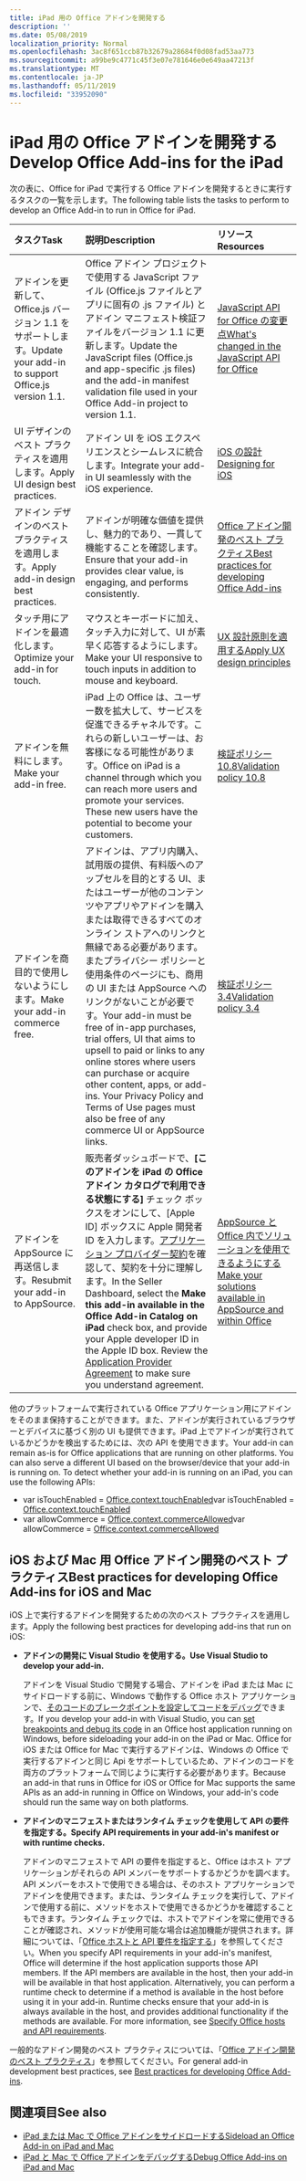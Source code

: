 ```yaml
---
title: iPad 用の Office アドインを開発する
description: ''
ms.date: 05/08/2019
localization_priority: Normal
ms.openlocfilehash: 3ac8f651ccb87b32679a28684f0d08fad53aa773
ms.sourcegitcommit: a99be9c4771c45f3e07e781646e0e649aa47213f
ms.translationtype: MT
ms.contentlocale: ja-JP
ms.lasthandoff: 05/11/2019
ms.locfileid: "33952090"
---
```

# <a name="develop-office-add-ins-for-the-ipad"></a><span data-ttu-id="c4501-102">iPad 用の Office アドインを開発する</span><span class="sxs-lookup"><span data-stu-id="c4501-102">Develop Office Add-ins for the iPad</span></span>


<span data-ttu-id="c4501-103">次の表に、Office for iPad で実行する Office アドインを開発するときに実行するタスクの一覧を示します。</span><span class="sxs-lookup"><span data-stu-id="c4501-103">The following table lists the tasks to perform to develop an Office Add-in to run in Office for iPad.</span></span>


|<span data-ttu-id="c4501-104">**タスク**</span><span class="sxs-lookup"><span data-stu-id="c4501-104">**Task**</span></span>|<span data-ttu-id="c4501-105">**説明**</span><span class="sxs-lookup"><span data-stu-id="c4501-105">**Description**</span></span>|<span data-ttu-id="c4501-106">**リソース**</span><span class="sxs-lookup"><span data-stu-id="c4501-106">**Resources**</span></span>|
|:-----|:-----|:-----|
|<span data-ttu-id="c4501-107">アドインを更新して、Office.js バージョン 1.1 をサポートします。</span><span class="sxs-lookup"><span data-stu-id="c4501-107">Update your add-in to support Office.js version 1.1.</span></span>|<span data-ttu-id="c4501-108">Office アドイン プロジェクトで使用する JavaScript ファイル (Office.js ファイルとアプリに固有の .js ファイル) とアドイン マニフェスト検証ファイルをバージョン 1.1 に更新します。</span><span class="sxs-lookup"><span data-stu-id="c4501-108">Update the JavaScript files (Office.js and app-specific .js files) and the add-in manifest validation file used in your Office Add-in project to version 1.1.</span></span>|[<span data-ttu-id="c4501-109">JavaScript API for Office の変更点</span><span class="sxs-lookup"><span data-stu-id="c4501-109">What's changed in the JavaScript API for Office</span></span>](/office/dev/add-ins/reference/what's-changed-in-the-javascript-api-for-office)|
|<span data-ttu-id="c4501-110">UI デザインのベスト プラクティスを適用します。</span><span class="sxs-lookup"><span data-stu-id="c4501-110">Apply UI design best practices.</span></span>|<span data-ttu-id="c4501-111">アドイン UI を iOS エクスペリエンスとシームレスに統合します。</span><span class="sxs-lookup"><span data-stu-id="c4501-111">Integrate your add-in UI seamlessly with the iOS experience.</span></span>|[<span data-ttu-id="c4501-112">iOS の設計</span><span class="sxs-lookup"><span data-stu-id="c4501-112">Designing for iOS</span></span>](https://developer.apple.com/library/ios/documentation/UserExperience/Conceptual/MobileHIG/)|
|<span data-ttu-id="c4501-113">アドイン デザインのベスト プラクティスを適用します。</span><span class="sxs-lookup"><span data-stu-id="c4501-113">Apply add-in design best practices.</span></span>|<span data-ttu-id="c4501-114">アドインが明確な価値を提供し、魅力的であり、一貫して機能することを確認します。</span><span class="sxs-lookup"><span data-stu-id="c4501-114">Ensure that your add-in provides clear value, is engaging, and performs consistently.</span></span>|[<span data-ttu-id="c4501-115">Office アドイン開発のベスト プラクティス</span><span class="sxs-lookup"><span data-stu-id="c4501-115">Best practices for developing Office Add-ins</span></span>](../concepts/add-in-development-best-practices.md)|
|<span data-ttu-id="c4501-116">タッチ用にアドインを最適化します。</span><span class="sxs-lookup"><span data-stu-id="c4501-116">Optimize your add-in for touch.</span></span>|<span data-ttu-id="c4501-117">マウスとキーボードに加え、タッチ入力に対して、UI が素早く応答するようにします。</span><span class="sxs-lookup"><span data-stu-id="c4501-117">Make your UI responsive to touch inputs in addition to mouse and keyboard.</span></span>|[<span data-ttu-id="c4501-118">UX 設計原則を適用する</span><span class="sxs-lookup"><span data-stu-id="c4501-118">Apply UX design principles</span></span>](../concepts/add-in-development-best-practices.md#apply-ux-design-principles)|
|<span data-ttu-id="c4501-119">アドインを無料にします。</span><span class="sxs-lookup"><span data-stu-id="c4501-119">Make your add-in free.</span></span>|<span data-ttu-id="c4501-p101">iPad 上の Office は、ユーザー数を拡大して、サービスを促進できるチャネルです。これらの新しいユーザーは、お客様になる可能性があります。</span><span class="sxs-lookup"><span data-stu-id="c4501-p101">Office on iPad is a channel through which you can reach more users and promote your services. These new users have the potential to become your customers.</span></span>|[<span data-ttu-id="c4501-122">検証ポリシー 10.8</span><span class="sxs-lookup"><span data-stu-id="c4501-122">Validation policy 10.8</span></span>](/office/dev/store/validation-policies#10-apps-and-add-ins-utilize-supported-capabilities)|
|<span data-ttu-id="c4501-123">アドインを商目的で使用しないようにします。</span><span class="sxs-lookup"><span data-stu-id="c4501-123">Make your add-in commerce free.</span></span>|<span data-ttu-id="c4501-124">アドインは、アプリ内購入、試用版の提供、有料版へのアップセルを目的とする UI、またはユーザーが他のコンテンツやアプリやアドインを購入または取得できるすべてのオンライン ストアへのリンクと無縁である必要があります。またプライバシー ポリシーと使用条件のページにも、商用の UI または AppSource へのリンクがないことが必要です。</span><span class="sxs-lookup"><span data-stu-id="c4501-124">Your add-in must be free of in-app purchases, trial offers, UI that aims to upsell to paid or links to any online stores where users can purchase or acquire other content, apps, or add-ins. Your Privacy Policy and Terms of Use pages must also be free of any commerce UI or AppSource links.</span></span>|[<span data-ttu-id="c4501-125">検証ポリシー 3.4</span><span class="sxs-lookup"><span data-stu-id="c4501-125">Validation policy 3.4</span></span>](/office/dev/store/validation-policies#3-apps-and-add-ins-can-sell-additional-features-or-content-through-purchases-within-the-app-or-add-in)|
|<span data-ttu-id="c4501-126">アドインを AppSource に再送信します。</span><span class="sxs-lookup"><span data-stu-id="c4501-126">Resubmit your add-in to AppSource.</span></span>|<span data-ttu-id="c4501-p102">販売者ダッシュボードで、**[このアドインを iPad の Office アドイン カタログで利用できる状態にする]** チェック ボックスをオンにして、[Apple ID] ボックスに Apple 開発者 ID を入力します。[アプリケーション プロバイダー契約](https://sellerdashboard.microsoft.com/Assets/Content/Agreements/en-US/Office_Store_Seller_Agreement_20120927.htm)を確認して、契約を十分に理解します。</span><span class="sxs-lookup"><span data-stu-id="c4501-p102">In the Seller Dashboard, select the **Make this add-in available in the Office Add-in Catalog on iPad** check box, and provide your Apple developer ID in the Apple ID box. Review the [Application Provider Agreement](https://sellerdashboard.microsoft.com/Assets/Content/Agreements/en-US/Office_Store_Seller_Agreement_20120927.htm) to make sure you understand agreement.</span></span>|[<span data-ttu-id="c4501-129">AppSource と Office 内でソリューションを使用できるようにする</span><span class="sxs-lookup"><span data-stu-id="c4501-129">Make your solutions available in AppSource and within Office</span></span>](/office/dev/store/submit-to-the-office-store)|

<span data-ttu-id="c4501-p103">他のプラットフォームで実行されている Office アプリケーション用にアドインをそのまま保持することができます。また、アドインが実行されているブラウザーとデバイスに基づく別の UI も提供できます。iPad 上でアドインが実行されているかどうかを検出するためには、次の API を使用できます。</span><span class="sxs-lookup"><span data-stu-id="c4501-p103">Your add-in can remain as-is for Office applications that are running on other platforms. You can also serve a different UI based on the browser/device that your add-in is running on. To detect whether your add-in is running on an iPad, you can use the following APIs:</span></span>
- <span data-ttu-id="c4501-133">var isTouchEnabled = [Office.context.touchEnabled](/javascript/api/office/office.context#touchenabled)</span><span class="sxs-lookup"><span data-stu-id="c4501-133">var isTouchEnabled = [Office.context.touchEnabled](/javascript/api/office/office.context#touchenabled)</span></span>
- <span data-ttu-id="c4501-134">var allowCommerce = [Office.context.commerceAllowed](/javascript/api/office/office.context#commerceallowed)</span><span class="sxs-lookup"><span data-stu-id="c4501-134">var allowCommerce = [Office.context.commerceAllowed](/javascript/api/office/office.context#commerceallowed)</span></span>


## <a name="best-practices-for-developing-office-add-ins-for-ios-and-mac"></a><span data-ttu-id="c4501-135">iOS および Mac 用 Office アドイン開発のベスト プラクティス</span><span class="sxs-lookup"><span data-stu-id="c4501-135">Best practices for developing Office Add-ins for iOS and Mac</span></span>

<span data-ttu-id="c4501-136">iOS 上で実行するアドインを開発するための次のベスト プラクティスを適用します。</span><span class="sxs-lookup"><span data-stu-id="c4501-136">Apply the following best practices for developing add-ins that run on iOS:</span></span>


-  <span data-ttu-id="c4501-137">**アドインの開発に Visual Studio を使用する。**</span><span class="sxs-lookup"><span data-stu-id="c4501-137">**Use Visual Studio to develop your add-in.**</span></span>

    <span data-ttu-id="c4501-138">アドインを Visual Studio で開発する場合、アドインを iPad または Mac にサイドロードする前に、Windows で動作する Office ホスト アプリケーションで、[そのコードのブレークポイントを設定してコードをデバッグ](../develop/create-and-debug-office-add-ins-in-visual-studio.md)できます。</span><span class="sxs-lookup"><span data-stu-id="c4501-138">If you develop your add-in with Visual Studio, you can [set breakpoints and debug its code](../develop/create-and-debug-office-add-ins-in-visual-studio.md) in an Office host application running on Windows, before sideloading your add-in on the iPad or Mac.</span></span> <span data-ttu-id="c4501-139">Office for iOS または Office for Mac で実行するアドインは、Windows の Office で実行するアドインと同じ Api をサポートしているため、アドインのコードを両方のプラットフォームで同じように実行する必要があります。</span><span class="sxs-lookup"><span data-stu-id="c4501-139">Because an add-in that runs in Office for iOS or Office for Mac supports the same APIs as an add-in running in Office on Windows, your add-in's code should run the same way on both platforms.</span></span>

-  <span data-ttu-id="c4501-140">**アドインのマニフェストまたはランタイム チェックを使用して API の要件を指定する。**</span><span class="sxs-lookup"><span data-stu-id="c4501-140">**Specify API requirements in your add-in's manifest or with runtime checks.**</span></span>

    <span data-ttu-id="c4501-p105">アドインのマニフェストで API の要件を指定すると、Office はホスト アプリケーションがそれらの API メンバーをサポートするかどうかを調べます。API メンバーをホストで使用できる場合は、そのホスト アプリケーションでアドインを使用できます。または、ランタイム チェックを実行して、アドインで使用する前に、メソッドをホストで使用できるかどうかを確認することもできます。ランタイム チェックでは、ホストでアドインを常に使用できることが確認され、メソッドが使用可能な場合は追加機能が提供されます。詳細については、「[Office ホストと API 要件を指定する](specify-office-hosts-and-api-requirements.md)」を参照してください。</span><span class="sxs-lookup"><span data-stu-id="c4501-p105">When you specify API requirements in your add-in's manifest, Office will determine if the host application supports those API members. If the API members are available in the host, then your add-in will be available in that host application. Alternatively, you can perform a runtime check to determine if a method is available in the host before using it in your add-in. Runtime checks ensure that your add-in is always available in the host, and provides additional functionality if the methods are available. For more information, see [Specify Office hosts and API requirements](specify-office-hosts-and-api-requirements.md).</span></span>

<span data-ttu-id="c4501-146">一般的なアドイン開発のベスト プラクティスについては、「[Office アドイン開発のベスト プラクティス](../concepts/add-in-development-best-practices.md)」を参照してください。</span><span class="sxs-lookup"><span data-stu-id="c4501-146">For general add-in development best practices, see [Best practices for developing Office Add-ins](../concepts/add-in-development-best-practices.md).</span></span>


## <a name="see-also"></a><span data-ttu-id="c4501-147">関連項目</span><span class="sxs-lookup"><span data-stu-id="c4501-147">See also</span></span>

- [<span data-ttu-id="c4501-148">iPad または Mac で Office アドインをサイドロードする</span><span class="sxs-lookup"><span data-stu-id="c4501-148">Sideload an Office Add-in on iPad and Mac</span></span>](../testing/sideload-an-office-add-in-on-ipad-and-mac.md)  
- [<span data-ttu-id="c4501-149">iPad と Mac で Office アドインをデバッグする</span><span class="sxs-lookup"><span data-stu-id="c4501-149">Debug Office Add-ins on iPad and Mac</span></span>](../testing/debug-office-add-ins-on-ipad-and-mac.md)
